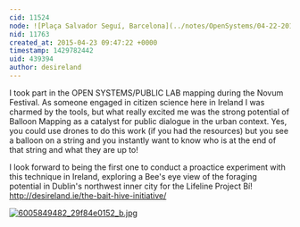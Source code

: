 ```yaml
---
cid: 11524
node: ![Plaça Salvador Seguí, Barcelona](../notes/OpenSystems/04-22-2015/placa-salvador-segui-barcelona)
nid: 11763
created_at: 2015-04-23 09:47:22 +0000
timestamp: 1429782442
uid: 439394
author: desireland
---
```


I took part in the OPEN SYSTEMS/PUBLIC LAB mapping during the Novum Festival. As someone engaged in citizen science here in Ireland I was charmed by the tools, but what really excited me was the strong potential of Balloon Mapping as a catalyst for public dialogue in the urban context. Yes, you could use drones to do this work (if you had the resources) but you see a balloon on a string and you instantly want to know who is at the end of that string and what they are up to! 

I look forward to being the first one to conduct a proactice experiment with this technique in Ireland, exploring a Bee's eye view of the foraging potential in Dublin's northwest inner city for the Lifeline Project Bí! http://desireland.ie/the-bait-hive-initiative/


[![6005849482_29f84e0152_b.jpg](https://i.publiclab.org/system/images/photos/000/009/686/medium/6005849482_29f84e0152_b.jpg)](https://i.publiclab.org/system/images/photos/000/009/686/original/6005849482_29f84e0152_b.jpg)




